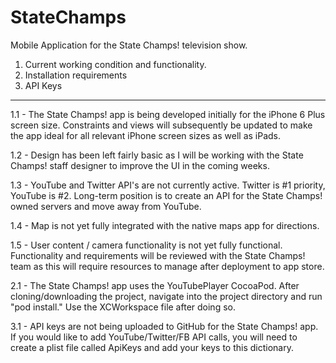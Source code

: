 # StateChamps
Mobile Application for the State Champs! television show.

1) Current working condition and functionality.
2) Installation requirements
3) API Keys

--------------------------------------------------------------

1.1 - The State Champs! app is being developed initially for the iPhone 6 Plus screen size. Constraints and views will subsequently be updated to make the app ideal for all relevant iPhone screen sizes as well as iPads.

1.2 - Design has been left fairly basic as I will be working with the State Champs! staff designer to improve the UI in the coming weeks.

1.3 - YouTube and Twitter API's are not currently active. Twitter is #1 priority, YouTube is #2. Long-term position is to create an API for the State Champs! owned servers and move away from YouTube.

1.4 - Map is not yet fully integrated with the native maps app for directions.

1.5 - User content / camera functionality is not yet fully functional. Functionality and requirements will be reviewed with the State Champs! team as this will require resources to manage after deployment to app store.



2.1 - The State Champs! app uses the YouTubePlayer CocoaPod. After cloning/downloading the project, navigate into the project directory and run "pod install." Use the XCWorkspace file after doing so.



3.1 - API keys are not being uploaded to GitHub for the State Champs! app. If you would like to add YouTube/Twitter/FB API calls, you will need to create a plist file called ApiKeys and add your keys to this dictionary. 
